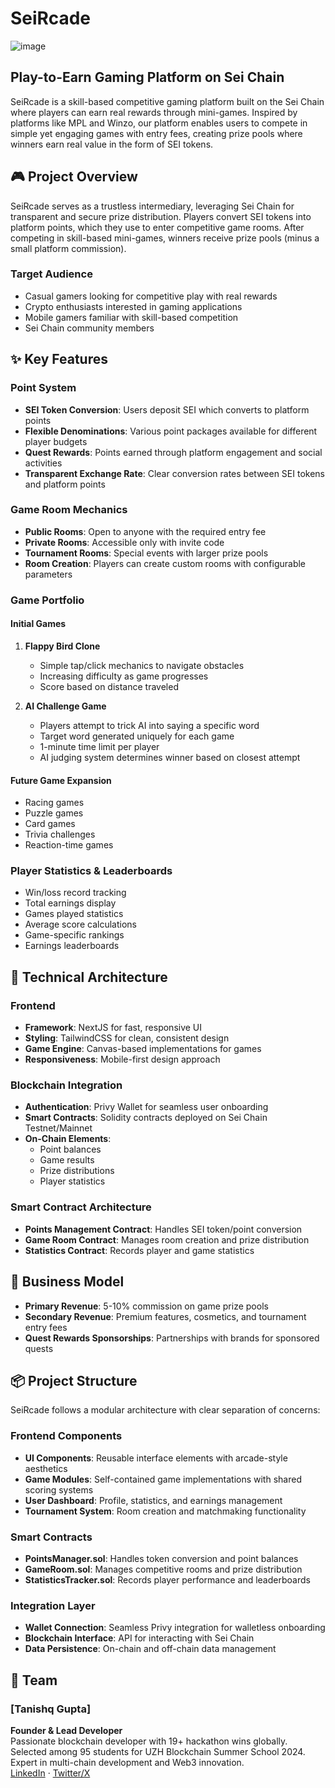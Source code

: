 # SeiRcade

![image](https://github.com/user-attachments/assets/cdfc398c-4e01-4369-9eb5-5057eb99a3d8)

## Play-to-Earn Gaming Platform on Sei Chain

SeiRcade is a skill-based competitive gaming platform built on the Sei Chain where players can earn real rewards through mini-games. Inspired by platforms like MPL and Winzo, our platform enables users to compete in simple yet engaging games with entry fees, creating prize pools where winners earn real value in the form of SEI tokens.

## 🎮 Project Overview

SeiRcade serves as a trustless intermediary, leveraging Sei Chain for transparent and secure prize distribution. Players convert SEI tokens into platform points, which they use to enter competitive game rooms. After competing in skill-based mini-games, winners receive prize pools (minus a small platform commission).

### Target Audience
- Casual gamers looking for competitive play with real rewards
- Crypto enthusiasts interested in gaming applications
- Mobile gamers familiar with skill-based competition
- Sei Chain community members

## ✨ Key Features

### Point System
- **SEI Token Conversion**: Users deposit SEI which converts to platform points
- **Flexible Denominations**: Various point packages available for different player budgets
- **Quest Rewards**: Points earned through platform engagement and social activities
- **Transparent Exchange Rate**: Clear conversion rates between SEI tokens and platform points

### Game Room Mechanics
- **Public Rooms**: Open to anyone with the required entry fee
- **Private Rooms**: Accessible only with invite code
- **Tournament Rooms**: Special events with larger prize pools
- **Room Creation**: Players can create custom rooms with configurable parameters

### Game Portfolio

#### Initial Games
1. **Flappy Bird Clone**
   - Simple tap/click mechanics to navigate obstacles
   - Increasing difficulty as game progresses
   - Score based on distance traveled

2. **AI Challenge Game**
   - Players attempt to trick AI into saying a specific word
   - Target word generated uniquely for each game
   - 1-minute time limit per player
   - AI judging system determines winner based on closest attempt

#### Future Game Expansion
- Racing games
- Puzzle games
- Card games
- Trivia challenges
- Reaction-time games

### Player Statistics & Leaderboards
- Win/loss record tracking
- Total earnings display
- Games played statistics
- Average score calculations
- Game-specific rankings
- Earnings leaderboards

## 🔧 Technical Architecture

### Frontend
- **Framework**: NextJS for fast, responsive UI
- **Styling**: TailwindCSS for clean, consistent design
- **Game Engine**: Canvas-based implementations for games
- **Responsiveness**: Mobile-first design approach

### Blockchain Integration
- **Authentication**: Privy Wallet for seamless user onboarding
- **Smart Contracts**: Solidity contracts deployed on Sei Chain Testnet/Mainnet
- **On-Chain Elements**:
  - Point balances
  - Game results
  - Prize distributions
  - Player statistics

### Smart Contract Architecture
- **Points Management Contract**: Handles SEI token/point conversion
- **Game Room Contract**: Manages room creation and prize distribution
- **Statistics Contract**: Records player and game statistics

## 💼 Business Model

- **Primary Revenue**: 5-10% commission on game prize pools
- **Secondary Revenue**: Premium features, cosmetics, and tournament entry fees
- **Quest Rewards Sponsorships**: Partnerships with brands for sponsored quests

## 📦 Project Structure

SeiRcade follows a modular architecture with clear separation of concerns:

### Frontend Components
- **UI Components**: Reusable interface elements with arcade-style aesthetics
- **Game Modules**: Self-contained game implementations with shared scoring systems
- **User Dashboard**: Profile, statistics, and earnings management
- **Tournament System**: Room creation and matchmaking functionality

### Smart Contracts
- **PointsManager.sol**: Handles token conversion and point balances
- **GameRoom.sol**: Manages competitive rooms and prize distribution
- **StatisticsTracker.sol**: Records player performance and leaderboards

### Integration Layer
- **Wallet Connection**: Seamless Privy integration for walletless onboarding
- **Blockchain Interface**: API for interacting with Sei Chain
- **Data Persistence**: On-chain and off-chain data management

## 👥 Team

### [Tanishq Gupta]
**Founder & Lead Developer**  
Passionate blockchain developer with 19+ hackathon wins globally. Selected among 95 students for UZH Blockchain Summer School 2024. Expert in multi-chain development and Web3 innovation.  
[LinkedIn](https://www.linkedin.com/in/tanishqgupta-tech/) · [Twitter/X](https://x.com/Tanishqistaken)
